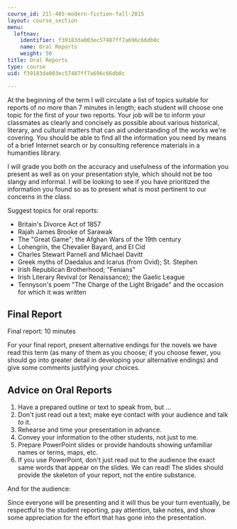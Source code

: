 ```yaml
---
course_id: 21l-485-modern-fiction-fall-2015
layout: course_section
menu:
  leftnav:
    identifier: f39183da003ec57487ff7a696c66db0c
    name: Oral Reports
    weight: 50
title: Oral Reports
type: course
uid: f39183da003ec57487ff7a696c66db0c

---
```


At the beginning of the term I will circulate a list of topics suitable for reports of no more than 7 minutes in length; each student will choose one topic for the first of your two reports. Your job will be to inform your classmates as clearly and concisely as possible about various historical, literary, and cultural matters that can aid understanding of the works we're covering. You should be able to find all the information you need by means of a brief Internet search or by consulting reference materials in a humanities library.

I will grade you both on the accuracy and usefulness of the information you present as well as on your presentation style, which should not be too slangy and informal. I will be looking to see if you have prioritized the information you found so as to present what is most pertinent to our concerns in the class.

Suggest topics for oral reports:

*   Britain's Divorce Act of 1857
*   Rajah James Brooke of Sarawak
*   The "Great Game"; the Afghan Wars of the 19th century
*   Lohengrin, the Chevalier Bayard, and El Cid
*   Charles Stewart Parnell and Michael Davitt
*   Greek myths of Daedalus and Icarus (from Ovid); St. Stephen
*   Irish Republican Brotherhood; "Fenians"
*   Irish Literary Revival (or Renaissance); the Gaelic League
*   Tennyson's poem "The Charge of the Light Brigade" and the occasion for which it was written

Final Report
------------

Final report: 10 minutes

For your final report, present alternative endings for the novels we have read this term (as many of them as you choose; if you choose fewer, you should go into greater detail in developing your alternative endings) and give some comments justifying your choices.

Advice on Oral Reports
----------------------

1.  Have a prepared outline or text to speak from, but ...
2.  Don't just read out a text; make eye contact with your audience and talk _to_ it.
3.  Rehearse and time your presentation in advance.
4.  Convey your information to the other students, not just to me.
5.  Prepare PowerPoint slides or provide handouts showing unfamiliar names or terms, maps, etc.
6.  If you use PowerPoint, don't just read out to the audience the exact same words that appear on the slides. We can read! The slides should provide the skeleton of your report, not the entire substance.

And for the audience:

Since everyone will be presenting and it will thus be your turn eventually, be respectful to the student reporting, pay attention, take notes, and show some appreciation for the effort that has gone into the presentation.